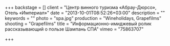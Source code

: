 +++
backstage = []
client = "Центр винного туризма «Абрау-Дюрсо», Отель «Империал»"
date = "2013-10-01T08:52:26+03:00"
description = ""
keywords = ""
photo = "spa.jpg"
production = "Wineholidays, Grapefilms"
shooting = "Grapefilms"
title = "Информационно-имиджевый ролик рассказывающий о пользе Шампань СПА"
vimeo = "75863707"

+++
